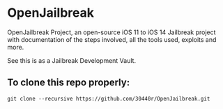 # OpenJailbreak
OpenJailbreak Project, an open-source iOS 11 to iOS 14 Jailbreak project with documentation of the steps involved, all the tools used, exploits and more.

See this is as a Jailbreak Development Vault.

## To clone this repo properly:
```
git clone --recursive https://github.com/30440r/OpenJailbreak.git
```
